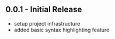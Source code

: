 ## 0.0.1 - Initial Release
* setup project infrastructure
* added basic syntax highlighting feature
